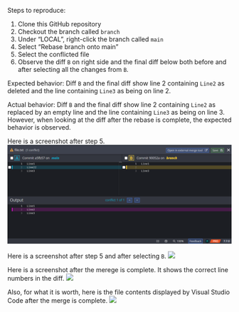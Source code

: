 Steps to reproduce:

1.	Clone this GitHub repository
2.	Checkout the branch called `branch`
3.	Under “LOCAL”, right-click the branch called `main`
4.	Select “Rebase branch onto main”
5.	Select the conflicted file
6.	Observe the diff `B` on right side and the final diff below both before and after selecting all the changes from `B`.

Expected behavior:
Diff `B` and the final diff show line 2 containing `Line2` as deleted and the line containing `Line3` as being on line 2.

Actual behavior:
Diff `B` and the final diff show line 2 containing `Line2` as replaced by an empty line and the line containing `Line3` as being on line 3.  However, when looking at the diff after the rebase is complete, the expected behavior is observed.

Here is a screenshot after step 5.
<img src="https://github.com/TysonMN/GitKrakenEditVsDeleteLineBug/blob/main/1_GitKraken_merge_start.png"/>

Here is a screenshot after step 5 and after selecting `B`.
<img src="https://raw.githubusercontent.com/TysonMN/GitKrakenEditVsDeleteLineBug/blob/main/2_GitKraken_merge_resolved.png"/>

Here is a screenshot after the merege is complete.  It shows the correct line numbers in the diff.
<img src="https://raw.githubusercontent.com/TysonMN/GitKrakenEditVsDeleteLineBug/blob/main/3_GitKraken_resulting_commit_diff.png"/>

Also, for what it is worth, here is the file contents displayed by Visual Studio Code after the merge is complete.
<img src="https://raw.githubusercontent.com/TysonMN/GitKrakenEditVsDeleteLineBug/blob/main/4_merged_file.png"/>

